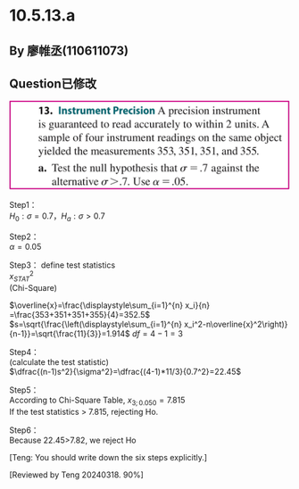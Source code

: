 # 10.5.13.a

## By 廖帷丞(110611073)

## Question已修改
![image](https://github.com/HWTeng-Course/202402-Statistics/blob/main/%E7%B5%B1%E8%A8%88%E9%A1%8C%E7%9B%AE.jpg)

Step1：  
$H_0:{\sigma}=0.7  ， H_a:{{\sigma}}>0.7$   

Step2：  
$\alpha = 0.05$

Step3：
define test statistics  
$x^2_{STAT}$  
(Chi-Square)  

$\overline{x}=\frac{\displaystyle\sum_{i=1}^{n} x_i}{n} =\frac{353+351+351+355}{4}=352.5$  
$s=\sqrt{\frac{\left(\displaystyle\sum_{i=1}^{n} x_i^2-n\overline{x}^2\right)}{n-1}}=\sqrt{\frac{11}{3}}=1.914$
$df=4-1=3$

Step4：  
(calculate the test statistic)  
$\dfrac{(n-1)s^2}{\sigma^2}=\dfrac{(4-1)*11/3}{0.7^2}=22.45$

Step5：  
According to Chi-Square Table, $x_{3;0.050} = 7.815$  
If the test statistics > 7.815, rejecting Ho.

Step6：  
Because 22.45>7.82, we reject Ho










[Teng: You should write down the six steps explicitly.]

[Reviewed by Teng 20240318. 90%]
